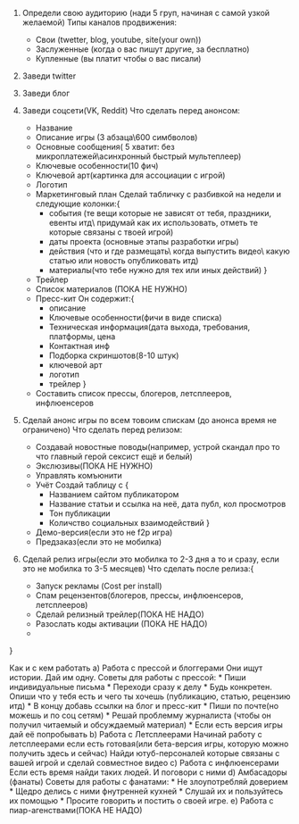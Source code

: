 1) Определи свою аудиторию (нади 5 груп, начиная с самой узкой  желаемой)
Типы каналов продвижения:
    * Свои (twetter, blog, youtube, site(your own))
    * Заслуженные (когда о вас пишут другие, за бесплатно)
    * Купленные (вы платит чтобы о вас писали)

2) Заведи twitter
3) Заведи блог
4) Заведи соцсети(VK, Reddit)
Что сделать перед анонсом:
    *   Название
    *   Описание игры (3 абзаца\600 симбволов)
    *   Основные сообщения( 5 хватит: без микроплатежей\асинхронный быстрый мультеплеер)
    *   Ключевые особенности(10 фич)
    *   Ключевой арт(картинка для ассоциации с игрой)
    *   Логотип
    *   Маркетинговый план
    Сделай табличку с разбивкой на недели и следующие колонки:{
        - события (те вещи которые не зависят от тебя, праздники, евенты итд\ придумай как их использовать, отметь те которые связаны с твоей игрой)
        - даты проекта (основные этапы разработки игры)
        - действия (что и где размещать\ когда выпустить видео\ какую статью или новость опубликовать итд)
        - материалы(что тебе нужно для тех или иных действий)
    }
    *   Трейлер
    *   Список материалов (ПОКА НЕ НУЖНО)
    *   Пресс-кит
    Он содержит:{
        - описание
        - Ключевые особенности(фичи в виде списка)
        - Техническая информация(дата выхода, требования, платформы, цена
        - Контактная инф
        - Подборка скриншотов(8-10 штук)
        - ключевой арт 
        - логотип
        - трейлер
    }
    * Составить список прессы, блогеров, летсплееров, инфлюенсеров
5) Сделай анонс игры по всем товоим спискам (до анонса время не ограничено)
Что сделать перед релизом:
    * Создавай новостные поводы(например, устрой скандал про то что главный герой сексист ещё и белый)
    * Экслюзивы(ПОКА НЕ НУЖНО)
    * Управлять комъюнити
    * Учёт
    Создай таблицу с {
        - Названием сайтом публикатором
        - Название статьи и ссылка на неё, дата публ, кол просмотров
        - Тон публикации
        - Количство социальных взаимодействий
    }
    *   Демо-версия(если это не f2p игра)
    *   Предзаказ(если это не мобилка)
6) Сделай релиз игры(если это мобилка то 2-3 дня а то и сразу, если это не мобилка то 3-5 месяцев)
Что сделать после релиза:{
    *   Запуск рекламы (Cost per install)
    *   Спам рецензентов(блогеров, прессы, инфлюенсеров, летсплееров)
    *   Сделай релизный трейлер(ПОКА НЕ НАДО)
    *   Разослать коды активации (ПОКА НЕ НАДО)
    *
}









Как и с кем работать
    a) Работа с прессой и блоггерами
        Они ищут истории. Дай им одну. 
        Советы для работы с прессой:
        * Пиши индивидуальные письма
        * Переходи сразу к делу
        * Будь конкретен. Опиши что у тебя есть и чего ты хочешь (публикацию, статью, рецензию итд)
        * В концу добавь ссылки на блог и пресс-кит
        * Пиши по почте(но можешь и по соц сетям)
        * Решай проблемму журналиста (чтобы он получил читаемый и обсуждаемый материал)
        * Если есть версия игры дай её попробывать
    b) Работа с Летсплеерами
        Начинай работу с летсплеерами если есть готовая(или бета-версия игры, которую можно получить здесь и сейчас)
        Найди ютуб-персоналей которые связаны с вашей игрой и сделай совместное видео
    c) Работа с инфлюенсерами
        Если есть время найди таких людей. И поговори с ними
    d) Амбасадоры (фанаты)
        Советы для работы с фанатами:
        * Не злоупотребляй доверием
        * Щедро делись с ними фнутренней кухней
        * Слушай их и пользуйтесь их помощью
        * Просите говорить и постить о своей игре.
    e) Работа с пиар-агенствами(ПОКА НЕ НАДО)




